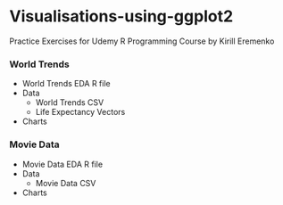 # Visualisations-using-ggplot2
Practice Exercises for Udemy R Programming Course by Kirill Eremenko

### World Trends
  * World Trends EDA R file
  * Data
       * World Trends CSV
       * Life Expectancy Vectors
  * Charts
### Movie Data
  * Movie Data EDA R file
  * Data
       * Movie Data CSV
  * Charts
